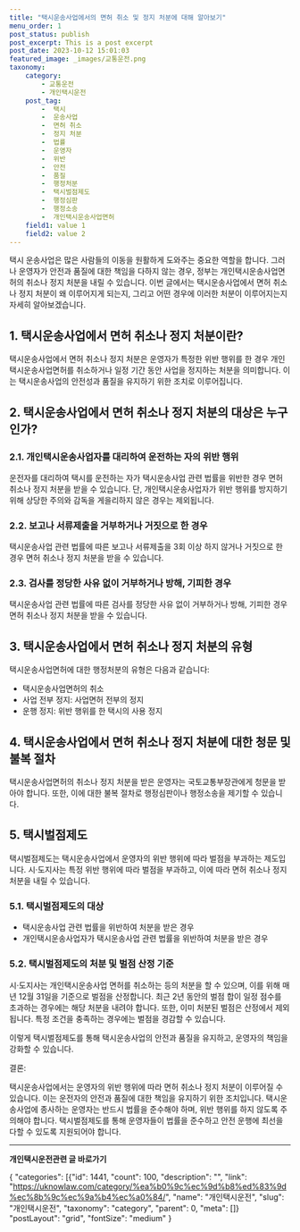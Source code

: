 ```yaml
---
title: "택시운송사업에서의 면허 취소 및 정지 처분에 대해 알아보기"
menu_order: 1
post_status: publish
post_excerpt: This is a post excerpt
post_date: 2023-10-12 15:01:03
featured_image: _images/교통운전.png
taxonomy:
    category:
        - 교통운전
        - 개인택시운전
    post_tag:
        -  택시
        -  운송사업
        -  면허 취소
        -  정지 처분
        -  법률
        -  운영자
        -  위반
        -  안전
        -  품질
        -  행정처분
        -  택시벌점제도
        -  행정심판
        -  행정소송
        -  개인택시운송사업면허
    field1: value 1
    field2: value 2
---
```



택시 운송사업은 많은 사람들의 이동을 원활하게 도와주는 중요한 역할을 합니다. 그러나 운영자가 안전과 품질에 대한 책임을 다하지 않는 경우, 정부는 개인택시운송사업면허의 취소나 정지 처분을 내릴 수 있습니다. 이번 글에서는 택시운송사업에서 면허 취소나 정지 처분이 왜 이루어지게 되는지, 그리고 어떤 경우에 이러한 처분이 이루어지는지 자세히 알아보겠습니다.

## 1. 택시운송사업에서 면허 취소나 정지 처분이란?

택시운송사업에서 면허 취소나 정지 처분은 운영자가 특정한 위반 행위를 한 경우 개인택시운송사업면허를 취소하거나 일정 기간 동안 사업을 정지하는 처분을 의미합니다. 이는 택시운송사업의 안전성과 품질을 유지하기 위한 조치로 이루어집니다.

## 2. 택시운송사업에서 면허 취소나 정지 처분의 대상은 누구인가?

### 2.1. 개인택시운송사업자를 대리하여 운전하는 자의 위반 행위

운전자를 대리하여 택시를 운전하는 자가 택시운송사업 관련 법률을 위반한 경우 면허 취소나 정지 처분을 받을 수 있습니다. 단, 개인택시운송사업자가 위반 행위를 방지하기 위해 상당한 주의와 감독을 게을리하지 않은 경우는 제외됩니다.

### 2.2. 보고나 서류제출을 거부하거나 거짓으로 한 경우

택시운송사업 관련 법률에 따른 보고나 서류제출을 3회 이상 하지 않거나 거짓으로 한 경우 면허 취소나 정지 처분을 받을 수 있습니다.

### 2.3. 검사를 정당한 사유 없이 거부하거나 방해, 기피한 경우

택시운송사업 관련 법률에 따른 검사를 정당한 사유 없이 거부하거나 방해, 기피한 경우 면허 취소나 정지 처분을 받을 수 있습니다.

## 3. 택시운송사업에서 면허 취소나 정지 처분의 유형

택시운송사업면허에 대한 행정처분의 유형은 다음과 같습니다:

- 택시운송사업면허의 취소
- 사업 전부 정지: 사업면허 전부의 정지
- 운행 정지: 위반 행위를 한 택시의 사용 정지

## 4. 택시운송사업에서 면허 취소나 정지 처분에 대한 청문 및 불복 절차

택시운송사업면허의 취소나 정지 처분을 받은 운영자는 국토교통부장관에게 청문을 받아야 합니다. 또한, 이에 대한 불복 절차로 행정심판이나 행정소송을 제기할 수 있습니다.

## 5. 택시벌점제도

택시벌점제도는 택시운송사업에서 운영자의 위반 행위에 따라 벌점을 부과하는 제도입니다. 시·도지사는 특정 위반 행위에 따라 벌점을 부과하고, 이에 따라 면허 취소나 정지 처분을 내릴 수 있습니다.

### 5.1. 택시벌점제도의 대상

- 택시운송사업 관련 법률을 위반하여 처분을 받은 경우
- 개인택시운송사업자가 택시운송사업 관련 법률을 위반하여 처분을 받은 경우

### 5.2. 택시벌점제도의 처분 및 벌점 산정 기준

시·도지사는 개인택시운송사업 면허를 취소하는 등의 처분을 할 수 있으며, 이를 위해 매년 12월 31일을 기준으로 벌점을 산정합니다. 최근 2년 동안의 벌점 합이 일정 점수를 초과하는 경우에는 해당 처분을 내려야 합니다. 또한, 이미 처분된 벌점은 산정에서 제외됩니다. 특정 조건을 충족하는 경우에는 벌점을 경감할 수 있습니다.

이렇게 택시벌점제도를 통해 택시운송사업의 안전과 품질을 유지하고, 운영자의 책임을 강화할 수 있습니다.

결론:

택시운송사업에서는 운영자의 위반 행위에 따라 면허 취소나 정지 처분이 이루어질 수 있습니다. 이는 운전자의 안전과 품질에 대한 책임을 유지하기 위한 조치입니다. 택시운송사업에 종사하는 운영자는 반드시 법률을 준수해야 하며, 위반 행위를 하지 않도록 주의해야 합니다. 택시벌점제도를 통해 운영자들이 법률을 준수하고 안전 운행에 최선을 다할 수 있도록 지원되어야 합니다.


<!-- wp:separator -->
<hr class="wp-block-separator has-alpha-channel-opacity"/>
<!-- /wp:separator -->
<!-- wp:group {"backgroundColor":"base","layout":{"type":"constrained"}} -->
<div class="wp-block-group has-base-background-color has-background">
<!-- wp:paragraph {"align":"center","fontSize":"large"} -->
<p class="has-text-align-center has-large-font-size"><strong>개인택시운전관련 글 바로가기</strong></p>
<!-- /wp:paragraph -->

<!-- wp:latest-posts -->
{
"categories": [{"id": 1441, "count": 100, "description": "", "link": "https://uknowlaw.com/category/%ea%b0%9c%ec%9d%b8%ed%83%9d%ec%8b%9c%ec%9a%b4%ec%a0%84/", "name": "개인택시운전", "slug": "개인택시운전", "taxonomy": "category", "parent": 0, "meta": []}
"postLayout": "grid",
"fontSize": "medium"
}
<!-- /wp:latest-posts -->

</div>
<!-- /wp:group -->
    
